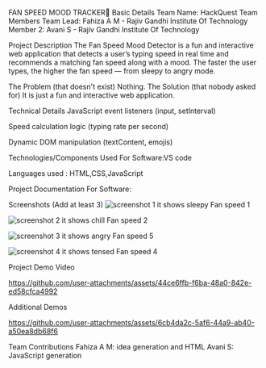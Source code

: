 FAN SPEED MOOD TRACKER🎯
Basic Details
Team Name: HackQuest
Team Members
Team Lead: Fahiza A M - Rajiv Gandhi Institute Of Technology
Member 2: Avani S - Rajiv Gandhi Institute Of Technology

Project Description
The Fan Speed Mood Detector is a fun and interactive web application that detects a user’s typing speed in real time and recommends a matching fan speed along with a mood. The faster the user types, the higher the fan speed — from sleepy to angry mode.

The Problem (that doesn't exist)
Nothing.
The Solution (that nobody asked for)
It is just a fun and interactive web application.

Technical Details
JavaScript event listeners (input, setInterval)

Speed calculation logic (typing rate per second)

Dynamic DOM manipulation (textContent, emojis)


Technologies/Components Used
For Software:VS code

Languages used : HTML,CSS,JavaScript





Project Documentation
For Software:

Screenshots (Add at least 3)
![screenshot 1](https://github.com/user-attachments/assets/f1cca4c0-c808-40cd-a0f2-86bc1e1e2581)
it shows sleepy Fan speed 1

![screenshot 2](https://github.com/user-attachments/assets/3a8c15ba-cbe2-4b54-9934-4e8dee050b70)
it shows chill Fan speed 2


![screenshot 3](https://github.com/user-attachments/assets/b4c6b39e-7fb5-4967-a1d5-fd218d895346)
it shows angry Fan speed 5

![screenshot 4](https://github.com/user-attachments/assets/6e8e79e5-fc7b-4626-bad1-c693ba06e854)
it shows tensed Fan speed 4




Project Demo
Video


https://github.com/user-attachments/assets/44ce6ffb-f6ba-48a0-842e-ed58cfca4992



Additional Demos


https://github.com/user-attachments/assets/6cb4da2c-5af6-44a9-ab40-a50ea8db68f6



Team Contributions
Fahiza A M: idea generation and HTML
Avani S: JavaScript generation

